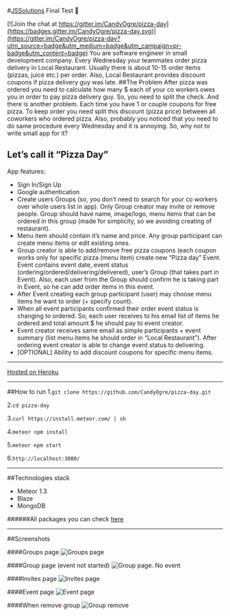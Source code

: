 #[JSSolutions](http://jssolutionsdev.com/ "JSSolutions Homepage") Final Test :pray:

[![Join the chat at https://gitter.im/CandyOgre/pizza-day](https://badges.gitter.im/CandyOgre/pizza-day.svg)](https://gitter.im/CandyOgre/pizza-day?utm_source=badge&utm_medium=badge&utm_campaign=pr-badge&utm_content=badge)
You are software engineer in small development company. Every Wednesday your teammates order pizza delivery in Local Restaurant. Usually there is about 10-15 order items (pizzas, juice
etc.) per order. Also, Local Restaurant provides discount coupons if pizza delivery guy was late.
##The Problem
After pizza was ordered you need to calculate how many $ each of your co workers owes you in order to pay pizza delivery guy. So, you need to split the check. And there is another problem.
Each time you have 1 or couple coupons for free pizza. To keep order you need split this discount (pizza price) between all coworkers who ordered pizza. Also, probably you noticed that you need
to do same procedure every Wednesday and it is annoying. So, why not to write small app for it?

Let’s call it “Pizza Day”
---

App features:
* Sign In/Sign Up
* Google authentication
* Create users Groups (so, you don’t need to search for your co workers over whole users list in app). Only Group creator may invite or remove people. Group should have name,
image/logo, menu items that can be ordered in this group (made for simplicity, so we avoiding creating of restaurant).
* Menu item should contain it’s name and price. Any group participant can create menu items or edit existing ones.
* Group creator is able to add/remove free pizza coupons (each coupon works only for specific pizza (menu item)  create new “Pizza day” Event. Event contains event date, event status (ordering/ordered/delivering/delivered), user’s Group (that takes part in Event). Also, each user from the Group should confirm he is taking part in Event, so he can add order items in this event.
* After Event creating each group participant (user) may choose menu items he want to order (+ specify count).
* When all event participants confirmed their order event status is changing to ordered. So, each user receives to his email list of items he ordered and total amount $ he should pay to event creator.
* Event creator receives same email as simple participants + event summary (list menu items he should order in “Local Restaurant”). After ordering event creator is able to change event status to delivering.
* [OPTIONAL] Ability to add discount coupons for specific menu items.

***
[Hosted on Heroku](https://best-pizza-day-ever.herokuapp.com)

***
##How to run
1.`git clone https://github.com/CandyOgre/pizza-day.git`

2.`cd pizza-day`

3.`curl https://install.meteor.com/ | sh`

4.`meteor npm install`

5.`meteor npm start`

6.`http://localhost:3000/`



***
##Technologies stack
* Meteor 1.3
* Blaze
* MongoDB

######All packages you can check [here](https://github.com/CandyOgre/pizza-day/blob/master/.meteor/packages)

***
##Screenshots

####Groups page
![Groups page](http://i63.tinypic.com/30wqw5d.png)

####Group page (event not started)
![Group page. No event](http://i63.tinypic.com/w8m7vl.png)

####Invites page
![Invites page](http://i68.tinypic.com/wu2i5g.png)

####Event page
![Event page](http://i68.tinypic.com/dpe3ar.png)

####When remove group
![Group remove](http://i64.tinypic.com/15yvus8.png)
